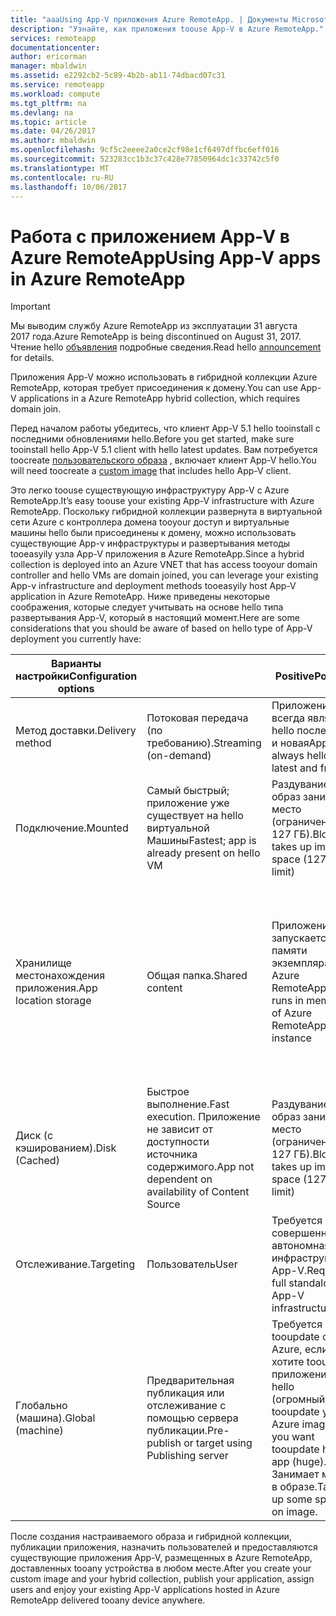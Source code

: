 ```yaml
---
title: "aaaUsing App-V приложения Azure RemoteApp. | Документы Microsoft"
description: "Узнайте, как приложения toouse App-V в Azure RemoteApp."
services: remoteapp
documentationcenter: 
author: ericorman
manager: mbaldwin
ms.assetid: e2292cb2-5c89-4b2b-ab11-74dbacd07c31
ms.service: remoteapp
ms.workload: compute
ms.tgt_pltfrm: na
ms.devlang: na
ms.topic: article
ms.date: 04/26/2017
ms.author: mbaldwin
ms.openlocfilehash: 9cf5c2eeee2a0ce2cf98e1cf6497dffbc6eff016
ms.sourcegitcommit: 523283cc1b3c37c428e77850964dc1c33742c5f0
ms.translationtype: MT
ms.contentlocale: ru-RU
ms.lasthandoff: 10/06/2017
---
```

# <a name="using-app-v-apps-in-azure-remoteapp"></a><span data-ttu-id="faf86-103">Работа с приложением App-V в Azure RemoteApp</span><span class="sxs-lookup"><span data-stu-id="faf86-103">Using App-V apps in Azure RemoteApp</span></span>
> [!IMPORTANT]
> <span data-ttu-id="faf86-104">Мы выводим службу Azure RemoteApp из эксплуатации 31 августа 2017 года.</span><span class="sxs-lookup"><span data-stu-id="faf86-104">Azure RemoteApp is being discontinued on August 31, 2017.</span></span> <span data-ttu-id="faf86-105">Чтение hello [объявления](https://go.microsoft.com/fwlink/?linkid=821148) подробные сведения.</span><span class="sxs-lookup"><span data-stu-id="faf86-105">Read hello [announcement](https://go.microsoft.com/fwlink/?linkid=821148) for details.</span></span>
> 
> 

<span data-ttu-id="faf86-106">Приложения App-V можно использовать в гибридной коллекции Azure RemoteApp, которая требует присоединения к домену.</span><span class="sxs-lookup"><span data-stu-id="faf86-106">You can use App-V applications in a Azure RemoteApp hybrid collection, which requires domain join.</span></span>

<span data-ttu-id="faf86-107">Перед началом работы убедитесь, что клиент App-V 5.1 hello tooinstall с последними обновлениями hello.</span><span class="sxs-lookup"><span data-stu-id="faf86-107">Before you get started, make sure tooinstall hello App-V 5.1 client with hello latest updates.</span></span> <span data-ttu-id="faf86-108">Вам потребуется toocreate [пользовательского образа](remoteapp-create-custom-image.md) , включает клиент App-V hello.</span><span class="sxs-lookup"><span data-stu-id="faf86-108">You will need toocreate a [custom image](remoteapp-create-custom-image.md) that includes hello App-V client.</span></span>  

<span data-ttu-id="faf86-109">Это легко toouse существующую инфраструктуру App-V с Azure RemoteApp.</span><span class="sxs-lookup"><span data-stu-id="faf86-109">It’s easy toouse your existing App-V infrastructure with Azure RemoteApp.</span></span> <span data-ttu-id="faf86-110">Поскольку гибридной коллекции развернута в виртуальной сети Azure с контроллера домена tooyour доступ и виртуальные машины hello были присоединены к домену, можно использовать существующие App-v инфраструктуры и развертывания методы tooeasyily узла App-V приложения в Azure RemoteApp.</span><span class="sxs-lookup"><span data-stu-id="faf86-110">Since a hybrid collection is deployed into an Azure VNET that has access tooyour domain controller and hello VMs are domain joined, you can leverage your existing App-v infrastructure and deployment methods tooeasyily host App-V application in Azure RemoteApp.</span></span> <span data-ttu-id="faf86-111">Ниже приведены некоторые соображения, которые следует учитывать на основе hello типа развертывания App-V, который в настоящий момент.</span><span class="sxs-lookup"><span data-stu-id="faf86-111">Here are some considerations that you should be aware of based on hello type of App-V deployment you currently have:</span></span>

| <span data-ttu-id="faf86-112">Варианты настройки</span><span class="sxs-lookup"><span data-stu-id="faf86-112">Configuration options</span></span> |  | <span data-ttu-id="faf86-113">Positive</span><span class="sxs-lookup"><span data-stu-id="faf86-113">Positive</span></span> | <span data-ttu-id="faf86-114">Negative</span><span class="sxs-lookup"><span data-stu-id="faf86-114">Negative</span></span> |
| --- | --- | --- | --- |
| <span data-ttu-id="faf86-115">Метод доставки.</span><span class="sxs-lookup"><span data-stu-id="faf86-115">Delivery method</span></span> |<span data-ttu-id="faf86-116">Потоковая передача (по требованию).</span><span class="sxs-lookup"><span data-stu-id="faf86-116">Streaming (on-demand)</span></span> |<span data-ttu-id="faf86-117">Приложения всегда является hello последнюю и новая</span><span class="sxs-lookup"><span data-stu-id="faf86-117">App is always hello latest and fresh</span></span> |<span data-ttu-id="faf86-118">Задержка при первом запуске.</span><span class="sxs-lookup"><span data-stu-id="faf86-118">First time latency</span></span> |
| <span data-ttu-id="faf86-119">Подключение.</span><span class="sxs-lookup"><span data-stu-id="faf86-119">Mounted</span></span> |<span data-ttu-id="faf86-120">Самый быстрый; приложение уже существует на hello виртуальной Машины</span><span class="sxs-lookup"><span data-stu-id="faf86-120">Fastest; app is already present on hello VM</span></span> |<span data-ttu-id="faf86-121">Раздувание: образ занимает место (ограничение — 127 ГБ).</span><span class="sxs-lookup"><span data-stu-id="faf86-121">Bloat - takes up image space (127 GB limit)</span></span> | |
| <span data-ttu-id="faf86-122">Хранилище местонахождения приложения.</span><span class="sxs-lookup"><span data-stu-id="faf86-122">App location storage</span></span> |<span data-ttu-id="faf86-123">Общая папка.</span><span class="sxs-lookup"><span data-stu-id="faf86-123">Shared content</span></span> |<span data-ttu-id="faf86-124">Приложение запускается в памяти экземпляра Azure RemoteApp.</span><span class="sxs-lookup"><span data-stu-id="faf86-124">App runs in memory of Azure RemoteApp instance</span></span> |<span data-ttu-id="faf86-125">Требуют большого объема памяти и качество подключения сервера toostreaming (файл) где находится приложение hello</span><span class="sxs-lookup"><span data-stu-id="faf86-125">Eats memory and good connection toostreaming (file) server where hello app resides</span></span> |
| <span data-ttu-id="faf86-126">Диск (с кэшированием).</span><span class="sxs-lookup"><span data-stu-id="faf86-126">Disk (Cached)</span></span> |<span data-ttu-id="faf86-127">Быстрое выполнение.</span><span class="sxs-lookup"><span data-stu-id="faf86-127">Fast execution.</span></span> <span data-ttu-id="faf86-128">Приложение не зависит от доступности источника содержимого.</span><span class="sxs-lookup"><span data-stu-id="faf86-128">App not dependent on availability of Content Source</span></span> |<span data-ttu-id="faf86-129">Раздувание: образ занимает место (ограничение — 127 ГБ).</span><span class="sxs-lookup"><span data-stu-id="faf86-129">Bloat - takes up image space (127 GB limit)</span></span> | |
| <span data-ttu-id="faf86-130">Отслеживание.</span><span class="sxs-lookup"><span data-stu-id="faf86-130">Targeting</span></span> |<span data-ttu-id="faf86-131">Пользователь</span><span class="sxs-lookup"><span data-stu-id="faf86-131">User</span></span> |<span data-ttu-id="faf86-132">Требуется совершенно автономная инфраструктура App-V.</span><span class="sxs-lookup"><span data-stu-id="faf86-132">Requires full standalone App-V infrastructure</span></span> | |
| <span data-ttu-id="faf86-133">Глобально (машина).</span><span class="sxs-lookup"><span data-stu-id="faf86-133">Global (machine)</span></span> |<span data-ttu-id="faf86-134">Предварительная публикация или отслеживание с помощью сервера публикации.</span><span class="sxs-lookup"><span data-stu-id="faf86-134">Pre-publish or target using Publishing server</span></span> |<span data-ttu-id="faf86-135">Требуется tooupdate образ Azure, если вы хотите tooupdate приложение hello (огромный).</span><span class="sxs-lookup"><span data-stu-id="faf86-135">Need tooupdate your Azure image if you want tooupdate hello app (huge).</span></span> <span data-ttu-id="faf86-136">Занимает место в образе.</span><span class="sxs-lookup"><span data-stu-id="faf86-136">Takes up some space on image.</span></span> | |

 <span data-ttu-id="faf86-137">После создания настраиваемого образа и гибридной коллекции, публикации приложения, назначить пользователей и предоставляются существующие приложения App-V, размещенных в Azure RemoteApp, доставленных tooany устройства в любом месте.</span><span class="sxs-lookup"><span data-stu-id="faf86-137">After you create your custom image and your hybrid collection, publish your application, assign users and enjoy your existing App-V applications hosted in Azure RemoteApp delivered tooany device anywhere.</span></span>

